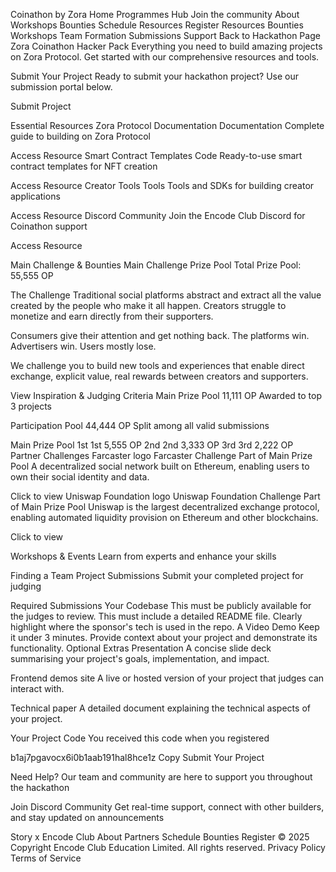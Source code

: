 
Coinathon by Zora
Home
Programmes
Hub
Join the community
About
Workshops
Bounties
Schedule
Resources
Register
Resources
Bounties
Workshops
Team Formation
Submissions
Support
Back to Hackathon Page
Zora Coinathon
Hacker Pack
Everything you need to build amazing projects on Zora Protocol. Get started with our comprehensive resources and tools.

Submit Your Project
Ready to submit your hackathon project? Use our submission portal below.

Submit Project

Essential Resources
Zora Protocol Documentation
Documentation
Complete guide to building on Zora Protocol

Access Resource
Smart Contract Templates
Code
Ready-to-use smart contract templates for NFT creation

Access Resource
Creator Tools
Tools
Tools and SDKs for building creator applications

Access Resource
Discord
Community
Join the Encode Club Discord for Coinathon support

Access Resource

Main Challenge & Bounties
Main Challenge
Prize Pool
Total Prize Pool: 55,555 OP

The Challenge
Traditional social platforms abstract and extract all the value created by the people who make it all happen. Creators struggle to monetize and earn directly from their supporters.

Consumers give their attention and get nothing back. The platforms win. Advertisers win. Users mostly lose.

We challenge you to build new tools and experiences that enable direct exchange, explicit value, real rewards between creators and supporters.

View Inspiration & Judging Criteria
Main Prize Pool
11,111 OP
Awarded to top 3 projects

Participation Pool
44,444 OP
Split among all valid submissions

Main Prize Pool
1st
1st
5,555 OP
2nd
2nd
3,333 OP
3rd
3rd
2,222 OP
Partner Challenges
Farcaster logo
Farcaster
Challenge Part of Main Prize Pool
A decentralized social network built on Ethereum, enabling users to own their social identity and data.

Click to view
Uniswap Foundation logo
Uniswap Foundation
Challenge Part of Main Prize Pool
Uniswap is the largest decentralized exchange protocol, enabling automated liquidity provision on Ethereum and other blockchains.

Click to view

Workshops & Events
Learn from experts and enhance your skills


Finding a Team
Project Submissions
Submit your completed project for judging

Required Submissions
Your Codebase
This must be publicly available for the judges to review.
This must include a detailed README file.
Clearly highlight where the sponsor's tech is used in the repo.
A Video Demo
Keep it under 3 minutes.
Provide context about your project and demonstrate its functionality.
Optional Extras
Presentation
A concise slide deck summarising your project's goals, implementation, and impact.

Frontend demos site
A live or hosted version of your project that judges can interact with.

Technical paper
A detailed document explaining the technical aspects of your project.

Your Project Code
You received this code when you registered

b1aj7pgavocx6i0b1aab191hal8hce1z
Copy
Submit Your Project

Need Help?
Our team and community are here to support you throughout the hackathon

Join Discord Community
Get real-time support, connect with other builders, and stay updated on announcements

Story x Encode Club
About
Partners
Schedule
Bounties
Register
© 2025 Copyright Encode Club Education Limited. All rights reserved.
Privacy Policy
Terms of Service